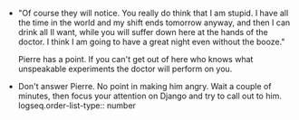 - "Of course they will notice. You really do think that I am stupid. I have all the time in the world and my shift ends tomorrow anyway, and then I can drink all II want, while you will suffer down here at the hands of the doctor. I think I am going to have a great night even without the booze."
  
  Pierre has a point. If you can't get out of here who knows what unspeakable experiments the doctor will perform on you.
- Don't answer Pierre. No point in making him angry. Wait a couple of minutes, then focus your attention on Django and try to call out to him.
  logseq.order-list-type:: number